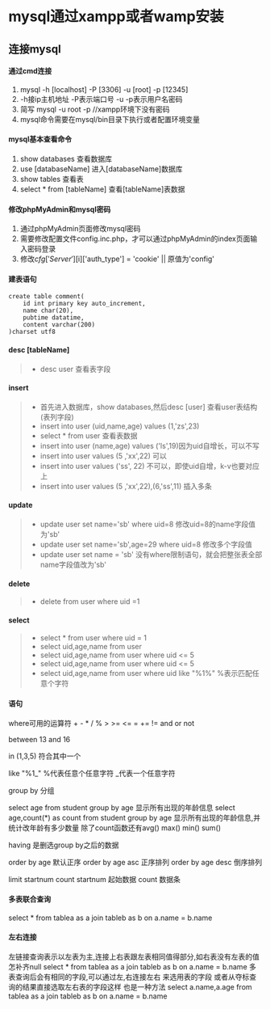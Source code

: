 # mysql通过xampp或者wamp安装
## 连接mysql
#### 通过cmd连接
1. mysql -h [localhost] -P [3306] -u [root] -p [12345] 
2. -h接ip主机地址 -P表示端口号 -u -p表示用户名密码  
3. 简写 mysql -u root -p //xampp环境下没有密码  
4. mysql命令需要在mysql/bin目录下执行或者配置环境变量  
#### mysql基本查看命令
1. show databases 查看数据库  
2. use [databaseName]  进入[databaseName]数据库  
3. show tables 查看表  
4. select * from [tableName] 查看[tableName]表数据  
#### 修改phpMyAdmin和mysql密码
1. 通过phpMyAdmin页面修改mysql密码  
2. 需要修改配置文件config.inc.php，才可以通过phpMyAdmin的index页面输入密码登录   
3. 修改$cfg['Server'][$i]['auth_type'] = 'cookie'  || 原值为'config'  
#### 建表语句
```mysql
create table comment(
    id int primary key auto_increment,
    name char(20),
    pubtime datatime,
    content varchar(200)
)charset utf8
```
#### desc [tableName]
>+ desc user 查看表字段
#### insert
>+ 首先进入数据库，show databases,然后desc [user] 查看user表结构(表列字段)
>+ insert into user (uid,name,age) values (1,'zs',23)
>+ select * from user 查看表数据
>+ insert into user (name,age) values ('ls',19)因为uid自增长，可以不写
>+ insert into user values (5 ,'xx',22) 可以
>+ insert into user values ('ss', 22)  不可以，即使uid自增，k-v也要对应上
>+ insert into user values (5 ,'xx',22),(6,'ss',11) 插入多条
#### update 
>+ update user set name='sb' where uid=8  修改uid=8的name字段值为'sb'
>+ update user set  name='sb',age=29 where uid=8 修改多个字段值
>+ update user set name = 'sb' 没有where限制语句，就会把整张表全部name字段值改为'sb'
#### delete 
>+ delete from user where uid =1 
#### select 
>+ select * from user where uid = 1
>+ select uid,age,name from user 
>+ select uid,age,name from user where uid <= 5
>+ select uid,age,name from user where uid <= 5
>+ select uid,age,name from user where uid like "%1%"  %表示匹配任意个字符
#### 语句
where可用的运算符  + - * / % > >= <= = += !=   and  or not

between 13 and 16

in (1,3,5) 符合其中一个 

like "%1_"  %代表任意个任意字符  _代表一个任意字符

group by 分组

select age from student group by age 
显示所有出现的年龄信息
select age,count(*) as count from student group by age 
显示所有出现的年龄信息,并统计改年龄有多少数量
除了count函数还有avg() max() min() sum()

having 是删选group by之后的数据

order by  age      默认正序
order by  age asc  正序排列
order by  age desc 倒序排列

limit startnum  count  startnum 起始数据 count 数据条

#### 多表联合查询
select * from tablea as a join tableb as b on a.name = b.name

#### 左右连接
左链接查询表示以左表为主,连接上右表跟左表相同值得部分,如右表没有左表的值怎补齐null
select * from tablea as a join tableb as b on a.name = b.name
多表查询后会有相同的字段,可以通过左,右连接左右 来选用表的字段
或者从夺标查询的结果直接选取左右表的字段这样 也是一种方法
select a.name,a.age from tablea as a join tableb as b on a.name = b.name